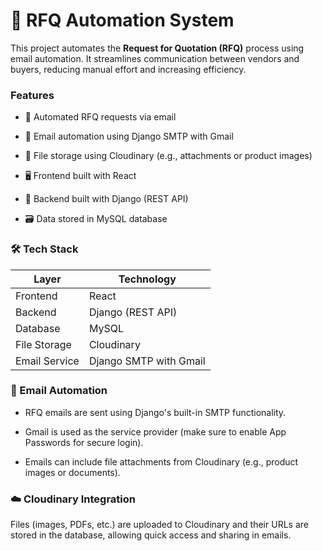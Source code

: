 # 📩 RFQ Automation System
This project automates the **Request for Quotation (RFQ)** process using email automation. It streamlines communication between vendors and buyers, reducing manual effort and increasing efficiency.

 ### Features
- 🔄 Automated RFQ requests via email

- 📨 Email automation using Django SMTP with Gmail

- 📁 File storage using Cloudinary (e.g., attachments or product images)

- 🖥️ Frontend built with React

- 🐍 Backend built with Django (REST API)

- 🗃️ Data stored in MySQL database

### 🛠️ Tech Stack
| Layer | Technology| 
|----------|----------|
| Frontend    | React     |
| Backend    | Django (REST API)  |
| Database    | MySQL  |
| File Storage    | Cloudinary  |
| Email Service    | 	Django SMTP with Gmail  |

### 📧 Email Automation
- RFQ emails are sent using Django's built-in SMTP functionality.

- Gmail is used as the service provider (make sure to enable App Passwords for secure login).

- Emails can include file attachments from Cloudinary (e.g., product images or documents).

### ☁️ Cloudinary Integration
Files (images, PDFs, etc.) are uploaded to Cloudinary and their URLs are stored in the database, allowing quick access and sharing in emails.